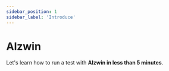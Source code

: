 ```yaml
---
sidebar_position: 1
sidebar_label: 'Introduce'
---
```


# Alzwin

Let's learn how to run a test with **Alzwin in less than 5 minutes**.